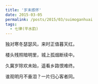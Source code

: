 ```yaml
---
title: '岁末感怀'
date: 2015-03-05
permalink: /posts/2015/03/suimoganhuai
tags:
  - 七律(平水韵)
---
```


独对寒冬瑟瑟风，来时正值暮天红。

楼头残照暗明里，城上孤烟断续中。

久冀岁除欢未始，遥看乡路恨难终。

谁观明月不垂泪？一片归心客者同。